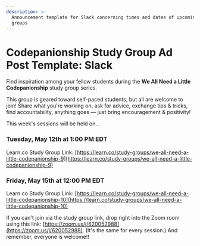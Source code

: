 ```yaml
---
description: >-
  Announcement template for Slack concerning times and dates of upcoming study
  groups
---
```


# Codepanionship Study Group Ad Post Template: Slack

Find inspiration among your fellow students during the **We All Need a Little Codepanionship** study group series.

This group is geared toward self-paced students, but all are welcome to join! Share what you're working on, ask for advice, exchange tips & tricks, find accountability, anything goes — just bring encouragement & positivity!

This week's sessions will be held on...

### Tuesday, May 12th at 1:00 PM EDT

Learn.co Study Group Link: [https://learn.co/study-groups/we-all-need-a-little-codepanionship-9](https://learn.co/study-groups/we-all-need-a-little-codepanionship-9)

### Friday, May 15th at 12:00 PM EDT

Learn.co Study Group Link: [https://learn.co/study-groups/we-all-need-a-little-codepanionship-10](https://learn.co/study-groups/we-all-need-a-little-codepanionship-10)

If you can't join via the study group link, drop right into the Zoom room using this link: [https://zoom.us/j/620052988](https://zoom.us/j/620052988). \(It's the same for every session.\) And remember, everyone is welcome!!

